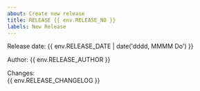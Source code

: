 ```yaml
---
about: Create new release
title: RELEASE {{ env.RELEASE_NO }}
labels: New Release
---
```


Release date: {{ env.RELEASE_DATE | date('dddd, MMMM Do') }}  

Author: {{ env.RELEASE_AUTHOR }}  

Changes:  
{{ env.RELEASE_CHANGELOG }}
